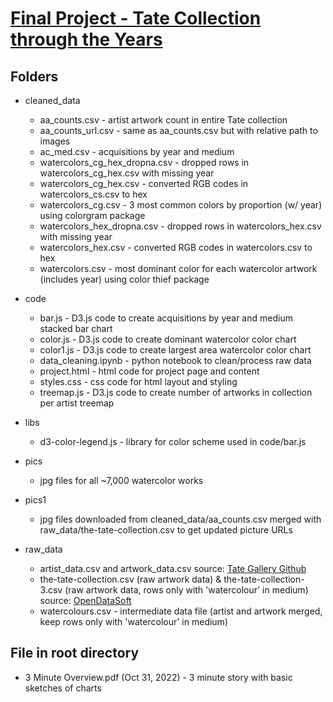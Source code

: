 # <a href="https://crliu4.github.io/CAPP30239_FA22/final_project/code/project.html">Final Project - Tate Collection through the Years</a>

## Folders
* cleaned_data
    * aa_counts.csv - artist artwork count in entire Tate collection
    * aa_counts_url.csv - same as aa_counts.csv but with relative path to images
    * ac_med.csv - acquisitions by year and medium
    * watercolors_cg_hex_dropna.csv - dropped rows in watercolors_cg_hex.csv with missing year
    * watercolors_cg_hex.csv - converted RGB codes in watercolors_cs.csv to hex
    * watercolors_cg.csv - 3 most common colors by proportion (w/ year) using colorgram package
    * watercolors_hex_dropna.csv - dropped rows in watercolors_hex.csv with missing year
    * watercolors_hex.csv - converted RGB codes in watercolors.csv to hex
    * watercolors.csv - most dominant color for each watercolor artwork (includes year) using color thief package

* code
    * bar.js - D3.js code to create acquisitions by year and medium stacked bar chart
    * color.js - D3.js code to create dominant watercolor color chart
    * color1.js - D3.js code to create largest area watercolor color chart
    * data_cleaning.ipynb - python notebook to clean/process raw data
    * project.html - html code for project page and content
    * styles.css - css code for html layout and styling
    * treemap.js - D3.js code to create number of artworks in collection per artist treemap

* libs
    * d3-color-legend.js - library for color scheme used in code/bar.js

* pics
    * jpg files for all ~7,000 watercolor works

* pics1
    * jpg files downloaded from cleaned_data/aa_counts.csv merged with raw_data/the-tate-collection.csv to get 
    updated picture URLs

* raw_data
    * artist_data.csv and artwork_data.csv source: <a href="https://github.com/tategallery/collection">Tate Gallery Github</a>
    * the-tate-collection.csv (raw artwork data) & the-tate-collection-3.csv (raw artwork data, rows only with 'watercolour' in medium) source: <a href="https://public.opendatasoft.com/explore/dataset/the-tate-collection/table/">OpenDataSoft</a>
    * watercolours.csv - intermediate data file (artist and artwork merged, keep rows only with 'watercolour' in medium)

## File in root directory
* 3 Minute Overview.pdf (Oct 31, 2022) - 3 minute story with basic sketches of charts

